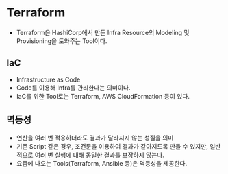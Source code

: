 # Terraform
* Terraform은 HashiCorp에서 만든 Infra Resource의 Modeling 및 Provisioning을 도와주는 Tool이다. 

## IaC
* Infrastructure as Code
* Code를 이용해 Infra를 관리한다는 의미이다.
* IaC를 위한 Tool로는 Terraform, AWS CloudFormation 등이 있다.

## 멱등성
* 연산을 여러 번 적용하더라도 결과가 달라지지 않는 성질을 의미
* 기존 Script 같은 경우, 조건문을 이용하여 결과가 같아지도록 만들 수 있지만, 일반적으로
여러 번 실행에 대해 동일한 결과를 보장하지 않는다.
* 요즘에 나오는 Tools(Terraform, Ansible 등)은 멱등성을 제공한다.
